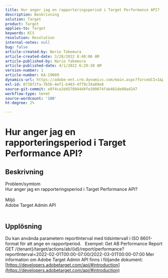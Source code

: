 ```yaml
---
title: Hur anger jag en rapporteringsperiod i Target Performance API?
description: Beskrivning
solution: Target
product: Target
applies-to: Target
keywords: KCS
resolution: Resolution
internal-notes: null
bug: false
article-created-by: Norio Takemura
article-created-date: 3/28/2022 8:40:06 AM
article-published-by: Norio Takemura
article-published-date: 4/1/2022 6:20:30 AM
version-number: 1
article-number: KA-19009
dynamics-url: https://adobe-ent.crm.dynamics.com/main.aspx?forceUCI=1&pagetype=entityrecord&etn=knowledgearticle&id=b0368ea3-72ae-ec11-9840-0022480bdaa1
exl-id: 8738f2fa-7b5b-4ef1-b403-4f79c34a89e8
source-git-commit: e8f4ca2dd578944d4fe399074fab461de88ad247
workflow-type: tm+mt
source-wordcount: '100'
ht-degree: 2%

---
```


# Hur anger jag en rapporteringsperiod i Target Performance API?

## Beskrivning

Problem/symtom
<br>Hur anger jag en rapporteringsperiod i Target Performance API?
<br> 
<br>Miljö
<br>Adobe Target Admin API
<br> 

## Upplösning


Du kan använda parametern reportInterval med tidsintervall i ISO 8601-format för att ange en rapportperiod.
 
Exempel: Get AB Performance Report GET /{tenant}/target/actions/ab/{id}/report/performance?reportInterval=2022-02-01T00:00-07:00/2022-03-01T00:00-07:00 Mer information om Adobe Target Admin API finns i följande dokument:
[https://developers.adobetarget.com/api/#introduction](https://developers.adobetarget.com/api/#introduction)
